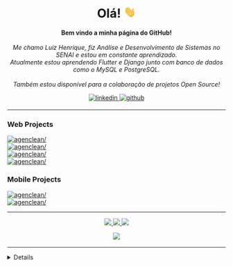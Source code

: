 <!-- Switch to [English](README_en.md) -->

<h1 align="center">Olá! <img src="https://github.com/Dom-Luiz-III/Dom-Luiz-III/blob/main/assets/238178097-766d336d-b87d-44ba-807c-c51de2bc6b4d.gif" width="28px" alt="👋"></h1>

<p align="center">
    <b>Bem vindo a minha página do GitHub!</b>
    <br><br>
    <i>
        Me chamo Luiz Henrique, fiz Análise e Desenvolvimento de Sistemas no SENAI e estou em constante aprendizado. 
        <br>
        Atualmente estou aprendendo Flutter e Django junto com banco de dados como o MySQL e PostgreSQL.
        <br><br>
        Também estou disponível para a colaboração de projetos Open Source!
        <br>
    </i>
</p>


<div align="center">

<a href="https://www.linkedin.com/in/luizhenriqueccarvalho/" target="_blank">
<img src=https://img.shields.io/badge/linkedin-%231E77B5.svg?&style=for-the-badge&logo=linkedin&logoColor=white alt=linkedin style="margin-bottom: 5px;" />
</a>

<a href="https://github.com/Dom-Luiz-III" target="_blank">
<img src=https://img.shields.io/badge/github-%2324292e.svg?&style=for-the-badge&logo=github&logoColor=white alt=github style="margin-bottom: 5px;" />
</a>

</div>

---

### Web Projects

<a href="https://github.com/Dom-Luiz-III/JM_Veiculos" target="_blank">
    <img src=https://img.shields.io/badge/gm_veiculos-black?style=for-the-badge&logo=django alt=agenclean/>
</a>
<br>
<a href="https://github.com/Dom-Luiz-III/tarefanest" target="_blank">
    <img src=https://img.shields.io/badge/tarefanest-black?style=for-the-badge&logo=django alt=agenclean/>
</a>
<br>
<a href="https://github.com/Dom-Luiz-III/habilconsult-site" target="_blank">
    <img src=https://img.shields.io/badge/habil-black?style=for-the-badge&logo=bootstrap alt=agenclean/>
</a>
<br>
<a href="https://github.com/Dom-Luiz-III/Project_Invader" target="_blank">
    <img src=https://img.shields.io/badge/invader-black?style=for-the-badge&logo=bootstrap alt=agenclean/>
</a>

### Mobile Projects

<a href="https://github.com/Dom-Luiz-III/agenclean_project" target="_blank">
    <img src=https://img.shields.io/badge/agenclean-black?style=for-the-badge&logo=flutter alt=agenclean/>
</a>
<br>
<a href="https://github.com/Dom-Luiz-III/econol" target="_blank">
    <img src=https://img.shields.io/badge/econol-black?style=for-the-badge&logo=flutter alt=agenclean/>
</a>

---

<p align="center">
  <a href="https://github.com/Dom-Luiz-III">
    <img src="http://github-profile-summary-cards.vercel.app/api/cards/profile-details?username=Dom-Luiz-III&theme=transparent" />
  </a>
  <a href="https://github.com/Dom-Luiz-III">
    <img src="http://github-profile-summary-cards.vercel.app/api/cards/most-commit-language?username=Dom-Luiz-III&theme=transparent" />
  </a>
  <a href="https://github.com/Dom-Luiz-III">
    <img src="http://github-profile-summary-cards.vercel.app/api/cards/stats?username=Dom-Luiz-III&theme=transparent" />
  </a>    
</p>

<p align="center">
  <a href="https://github.com/Dom-Luiz-III">
    <img src="https://github-readme-stats.vercel.app/api?username=Dom-Luiz-III&theme=react&show_icons=true&hide_border=true&count_private=true" />
  </a>
</p>

---

<details>

---

### Languages

![Python](https://img.shields.io/badge/python-black?style=for-the-badge&logo=python)
![Dart](https://img.shields.io/badge/dart-black?style=for-the-badge&logo=dart)
![Java](https://img.shields.io/badge/java-black?style=for-the-badge&logo=openjdk)
![JavaScript](https://img.shields.io/badge/javascript-black?style=for-the-badge&logo=javascript)
![C](https://img.shields.io/badge/c-black?style=for-the-badge&logo=c)
![C++](https://img.shields.io/badge/c++-black?style=for-the-badge&logo=cplusplus)
![SQL](https://img.shields.io/badge/sql-black?style=for-the-badge&logo=sql)

### Technologies & Frameworks

![Django](https://img.shields.io/badge/django-black?style=for-the-badge&logo=django)
![Flutter](https://img.shields.io/badge/flutter-black?style=for-the-badge&logo=flutter)
![Bootstrap](https://img.shields.io/badge/bootstrap-black?style=for-the-badge&logo=bootstrap)
![HTML5](https://img.shields.io/badge/html5-black?style=for-the-badge&logo=html5)
![CSS3](https://img.shields.io/badge/css3-black?style=for-the-badge&logo=css3)
![MySQL](https://img.shields.io/badge/mysql-black?style=for-the-badge&logo=mysql)
![SQLServer](https://img.shields.io/badge/Microsoft%20SQL%20Server-CC2927?style=for-the-badge&logo=microsoft%20sql%20server&logoColor=white)
![SQLite](https://img.shields.io/badge/sqlite-black?style=for-the-badge&logo=sqlite)
![Git](https://img.shields.io/badge/git-black?style=for-the-badge&logo=git)
![GitHub](https://img.shields.io/badge/github-black?style=for-the-badge&logo=github)
![Heroku](https://img.shields.io/badge/heroku-black?style=for-the-badge&logo=heroku)
![PythonAnywhere](https://img.shields.io/badge/pythonanywhere-black?style=for-the-badge&logo=pythonanywhere)
![Selenium](https://img.shields.io/badge/selenium-black?style=for-the-badge&logo=selenium)
![Arduino](https://img.shields.io/badge/arduino-black?style=for-the-badge&logo=arduino)

### OS

![Windows](https://img.shields.io/badge/Windows-black?style=for-the-badge&logo=Windows)
![Ubuntu](https://img.shields.io/badge/ubuntu-black?style=for-the-badge&logo=Ubuntu)
![Linux](https://img.shields.io/badge/linux-black?style=for-the-badge&logo=Linux)

---

</details>
